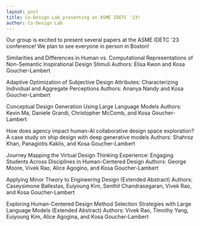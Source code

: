 ```yaml
---
layout: post
title: Co-Design Lab presenting at ASME IDETC '23!
author: Co-Design Lab
---
```


Our group is excited to present several papers at the ASME IDETC '23 conference! We plan to see everyone in person in Boston!

Similarities and Differences in Human vs. Computational Representations of Non-Semantic Inspirational Design Stimuli
Authors: Elisa Kwon and Kosa Goucher-Lambert

Adaptive Optimization of Subjective Design Attributes: Characterizing Individual and Aggregate Perceptions
Authors: Ananya Nandy and Kosa Goucher-Lambert

Conceptual Design Generation Using Large Language Models
Authors: Kevin Ma, Daniele Grandi, Christopher McComb, and Kosa Goucher-Lambert

How does agency impact human-AI collaborative design space exploration? A case study on ship design with deep generative models
Authors: Shahroz Khan, Panagiotis Kaklis, and Kosa Goucher-Lambert

Journey Mapping the Virtual Design Thinking Experience: Engaging Students Across Disciplines in Human-Centered Design
Authors: George Moore, Vivek Rao, Alice Agogino, and Kosa Goucher-Lambert

Applying Minor Theory to Engineering Design (Extended Abstract)
Authors: Caseysimone Ballestas, Euiyoung Kim, Senthil Chandrasegaran, Vivek Rao, and Kosa Goucher-Lambert

Exploring Human-Centered Design Method Selection Strategies with Large Language Models (Extended Abstract)
Authors: Vivek Rao, Timothy Yang, Euiyoung Kim, Alice Agogina, and Kosa Goucher-Lambert
